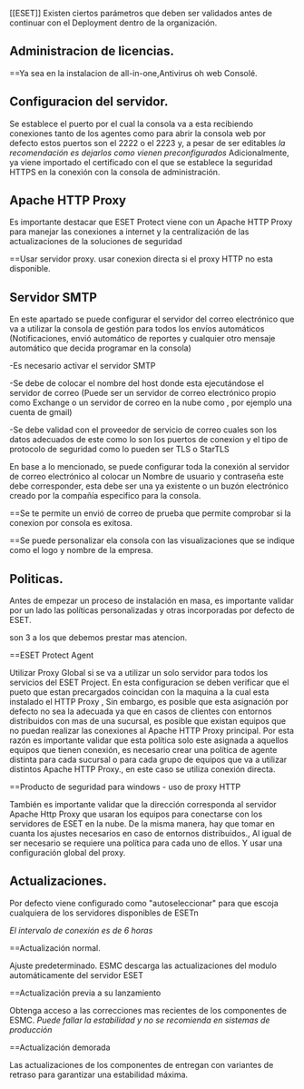 [[ESET]]
Existen ciertos parámetros que deben ser validados antes de continuar con el Deployment dentro de la organización.

## Administracion de licencias.

==Ya sea en la instalacion de all-in-one,Antivirus oh web Consolé.

## Configuracion del servidor.

Se establece el puerto por el cual la consola va a esta recibiendo conexiones tanto de los agentes como para abrir la consola web por defecto estos puertos son el 2222 o el 2223 y, a pesar de ser editables *la recomendación es dejarlos como vienen preconfigurados*
Adicionalmente, ya viene importado el certificado con el que se establece la seguridad HTTPS en la conexión con la consola de administración.

## Apache HTTP Proxy

Es importante destacar que ESET Protect viene con un Apache HTTP Proxy para manejar las conexiones a internet y la centralización de las actualizaciones de la soluciones de seguridad

==Usar servidor proxy.
usar conexion directa si el proxy HTTP no esta disponible.

## Servidor SMTP
En este apartado se puede configurar el servidor del correo electrónico que va a utilizar la consola de gestión para todos los envíos automáticos (Notificaciones, envió  automático de reportes y cualquier otro mensaje automático que decida programar en la consola)

-Es necesario activar el servidor SMTP 

-Se debe de colocar el nombre del host donde esta ejecutándose el servidor de correo (Puede ser un servidor de correo electrónico propio como Exchange o un servidor de correo en la nube como , por ejemplo una cuenta de gmail)

-Se debe validad con el proveedor de servicio de correo cuales son los datos adecuados de este como lo son los puertos de conexion y el tipo de protocolo de seguridad como lo pueden ser TLS o StarTLS

En base a lo mencionado, se puede configurar toda la conexión al servidor de correo electrónico al colocar un Nombre de usuario y contraseña este debe corresponder, esta debe ser una ya existente o un buzón electrónico creado por la compañía especifico para la consola.

==Se te permite un envió de correo de prueba que permite comprobar si la conexion por consola es exitosa.

==Se puede personalizar ela consola con las visualizaciones que se indique como el logo y nombre de la empresa.

## Politicas.

Antes de empezar un proceso de instalación en masa, es importante validar por un lado las políticas personalizadas y otras incorporadas por defecto de ESET.

son 3 a los  que debemos prestar mas atencion.

==ESET Protect Agent

Utilizar Proxy Global si se va a utilizar un solo servidor para todos los servicios del ESET Project. En esta configuracion se deben verificar que el pueto que estan precargados coincidan con la maquina a la cual esta instalado el HTTP Proxy , Sin embargo, es posible que esta asignación por defecto no sea la adecuada ya que en casos de clientes con entornos distribuidos con mas de una sucursal, es posible que existan equipos que no puedan realizar las conexiones al Apache HTTP Proxy principal.
Por esta razón es importante  validar que esta política solo este asignada a aquellos equipos que tienen conexión, es necesario crear una política de agente distinta para cada sucursal o para cada grupo de equipos que va a utilizar distintos Apache HTTP Proxy., en este caso se utiliza conexión directa.

==Producto de seguridad para windows - uso de proxy HTTP

También es importante validar que la dirección corresponda al servidor Apache Http Proxy que usaran los equipos para conectarse con los servidores de ESET en la nube. De la misma manera, hay que tomar en cuanta los ajustes necesarios en caso de entornos distribuidos., Al igual de ser necesario se requiere una política para cada uno de ellos. Y usar una configuración global del proxy.


## Actualizaciones.

Por defecto viene configurado como "autoseleccionar"  para que escoja cualquiera de los servidores disponibles de ESETn

*El intervalo de conexión es de 6 horas*

==Actualización normal.

Ajuste predeterminado. ESMC descarga las actualizaciones del modulo automáticamente del servidor ESET

==Actualización previa a su lanzamiento

Obtenga acceso a las correcciones mas recientes de los componentes de ESMC. 
*Puede fallar la estabilidad y no se recomienda en sistemas de producción*

==Actualización demorada

Las actualizaciones de los componentes de entregan con variantes de retraso para garantizar una estabilidad máxima.